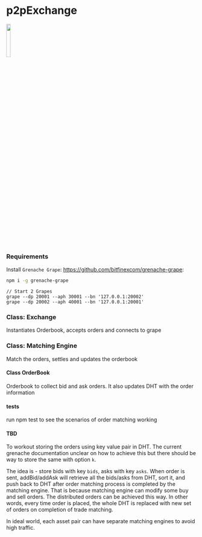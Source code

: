 # p2pExchange

<img src="logo.png" width="15%" />

### Requirements

Install `Grenache Grape`: https://github.com/bitfinexcom/grenache-grape:

```bash
npm i -g grenache-grape
```

```
// Start 2 Grapes
grape --dp 20001 --aph 30001 --bn '127.0.0.1:20002'
grape --dp 20002 --aph 40001 --bn '127.0.0.1:20001'
```

### Class: Exchange

Instantiates Orderbook, accepts orders and connects to grape

### Class: Matching Engine
Match the orders, settles and updates the orderbook

#### Class OrderBook
Orderbook to collect bid and ask orders. It also updates DHT with the order information


#### tests
run npm test to see the scenarios of order matching working

#### TBD
To workout storing the orders using key value pair in DHT. The current grenache documentation unclear on how to achieve this but there should be way to store the same with option `k`. 

The idea is  - store bids with key `bids`, asks with key `asks`. When order is sent, addBid/addAsk will retrieve all the bids/asks from DHT, sort it, and push back to DHT after order matching process is completed by the matching engine. That is because matching engine can modify some buy and sell orders. The distributed orders can be achieved this way. In other words, every time order is placed, the whole DHT is replaced with new set of orders on completion of trade matching. 

In ideal world, each asset pair can have separate matching engines to avoid high traffic. 